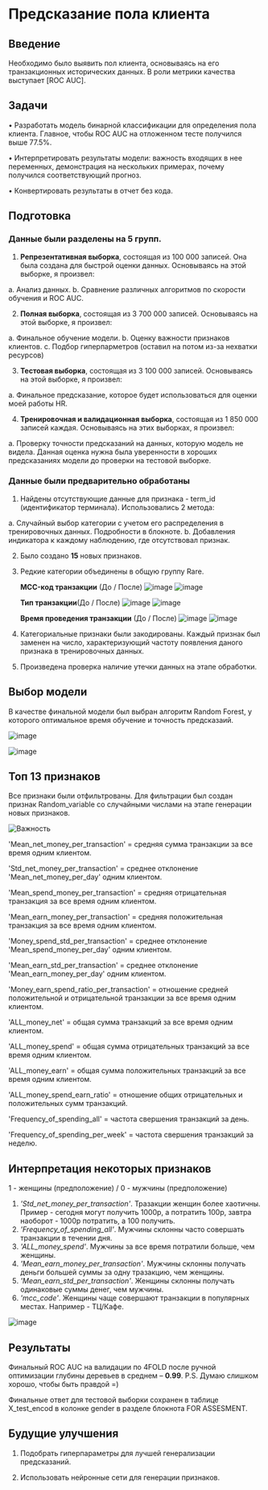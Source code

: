 
# **Предсказание пола клиента**

## **Введение**

Необходимо было выявить пол клиента, основываясь на его транзакционных исторических данных. В роли метрики качества выступает [ROC AUC].

## **Задачи**

•	Разработать модель бинарной классификации для определения пола клиента. Главное, чтобы ROC AUC на отложенном тесте получился выше 77.5%.

•	Интерпретировать результаты модели: важность входящих в нее переменных, демонстрация на нескольких примерах, почему получился соответствующий прогноз.

•	Конвертировать результаты в отчет без кода.

## **Подготовка**

### **Данные были разделены на 5 групп.**

1.	**Репрезентативная выборка**, состоящая из 100 000 записей. Она была создана для быстрой оценки данных. Основываясь на этой выборке, я произвел:

  a.	Анализ данных.
  b.	Сравнение различных алгоритмов по скорости обучения и ROC AUC.
  
2.	**Полная выборка**, состоящая из 3 700 000 записей. Основываясь на этой выборке, я произвел:

  a.	Финальное обучение модели.
  b.	Оценку важности признаков клиентов.
  c.	Подбор гиперпарметров (оставил на потом из-за нехватки ресурсов)
  
3.	**Тестовая выборка**, состоящая из 3 100 000 записей. Основываясь на этой выборке, я произвел:

  a.	Финальное предсказание, которое будет использоваться для оценки моей работы HR.
  
4.	**Тренировочная и валидационная выборка**, состоящая из 1 850 000 записей каждая. Основываясь на этих выборках, я произвел:

  a.	Проверку точности предсказаний на данных, которую модель не видела. Данная оценка нужна была уверенности в хороших предсказаниях модели до проверки на тестовой выборке.

### **Данные были предварительно обработаны**

1.	Найдены отсутствующие данные для признака - term_id (идентификатор терминала). Использовались 2 метода:

  a.	Случайный выбор категории с учетом его распределения в тренировочных данных. Подробности в блокноте.
  b.	Добавления индикатора к каждому наблюдению, где отсутствовал признак.
  
2.	Было создано **15** новых признаков.

3.	Редкие категории объединены в общую группу Rare.
   
    **MCC-код транзакции** (До / После)
    ![image](https://user-images.githubusercontent.com/73111855/153935756-329842e4-a4a7-41e0-8ed8-904067efb71a.png)
    ![image](https://user-images.githubusercontent.com/73111855/153936424-e7054be9-61da-4193-9afd-3afae3718220.png)

    
    **Тип транзакции**(До / После)
    ![image](https://user-images.githubusercontent.com/73111855/153935903-a983e7ad-ccf1-47d0-98cb-0cfd0ad55db8.png)
    ![image](https://user-images.githubusercontent.com/73111855/153936486-51e82135-5a9b-4349-a10e-0e295fffc08c.png)

    
    **Время проведения транзакции** (До / После)
    ![image](https://user-images.githubusercontent.com/73111855/153935989-691c32e3-2ad1-42ff-b44f-940dc59b8fee.png)
    ![image](https://user-images.githubusercontent.com/73111855/153936642-c53c2555-a1e4-4d67-9c06-84bf1ffa7a59.png)


4.	Категориальные признаки были закодированы. Каждый признак был заменен на число, характеризующий частоту появления даного признака в тренировочных данных.

5.	Произведена проверка наличие утечки данных на этапе обработки.

## **Выбор модели**

В качестве финальной модели был выбран алгоритм Random Forest, у которого оптимальное время обучение и точность предсказаий. 

![image](https://user-images.githubusercontent.com/73111855/153937221-f1c4d809-bdd5-4ca2-a787-a81e0951d4eb.png)

![image](https://user-images.githubusercontent.com/73111855/153937337-865ae87b-bdde-435c-8739-b2214930d820.png)

## **Топ 13 признаков** 

Все признаки были отфильтрованы. Для фильтрации был создан признак Random_variable со случайными числами на этапе генерации новых признаков.

![Важность](https://user-images.githubusercontent.com/73111855/153937056-2b462adf-b495-4682-8c7c-3a57d347cad1.png)

 'Mean_net_money_per_transaction'  = средняя сумма транзакции за все время одним клиентом.
 
 'Std_net_money_per_transaction' = среднее отклонение 'Mean_net_money_per_day' одним клиентом.
 
 'Mean_spend_money_per_transaction' = средняя отрицательная транзакция за все время одним клиентом.
 
 'Mean_earn_money_per_transaction' = средняя положительная транзакция за все время одним клиентом.
 
 'Money_spend_std_per_transaction' = среднее отклонение 'Mean_spend_money_per_day' одним клиентом.
 
 'Mean_earn_std_per_transaction' = среднее отклонение 'Mean_earn_money_per_day' одним клиентом.
 
 'Money_earn_spend_ratio_per_transaction' = отношение средней положительной и отрицательной транзакции за все время одним клиентом.
 
 'ALL_money_net' = общая сумма транзакций за все время одним клиентом.
 
 'ALL_money_spend' = общая сумма отрицательных транзакций за все время одним клиентом.
 
 'ALL_money_earn' = общая сумма положительных транзакций за все время одним клиентом.
 
 'ALL_money_spend_earn_ratio' = отношение общих отрицательных и положительных сумм транзакций.
 
 'Frequency_of_spending_all' = частота свершения транзакций за день.
 
 'Frequency_of_spending_per_week' = частота свершения транзакций за неделю.
 
 
## **Интерпретация некоторых признаков**

1 - женщины (предположение) / 
0 - мужчины (предположение)

1. *'Std_net_money_per_transaction'*. Тразакции женщин более хаотичны. Пример - сегодня могут получить 1000р, 
а потратить 100р, завтра наоборот - 1000р потратить, а 100 получить.
2. *'Frequency_of_spending_all'*. Мужчины склонны часто совершать транзакции в течении дня.
3. *'ALL_money_spend'*. Мужчины за все время потратили больше, чем женщины.
4. *'Mean_earn_money_per_transaction'*. Мужчины склонны получать деньги большей суммы за одну тразакцию, чем женщины.
5. *'Mean_earn_std_per_transaction'*. Женщины склонны получать одинаковые суммы денег, чем мужчины.
6. *'mcc_code'*. Женщины чаще совершают транзакции в популярных местах. Например - ТЦ/Кафе.


![image](https://user-images.githubusercontent.com/73111855/154076367-33882d85-f77a-45a4-8212-d1bed327d1bf.png)



## **Результаты**

Финальный ROC AUC на валидации по 4FOLD после ручной оптимизации глубины деревьев в среднем – **0.99**. P.S. Думаю слишком хорошо, чтобы быть правдой =)

Финальные ответ для тестовой выборки сохранен в таблице X_test_encod в колонке gender в разделе блокнота FOR ASSESMENT.

## **Будущие улучшения**

1.	Подобрать гиперпараметры для лучшей генерализации предсказаний.

2.	Использовать нейронные сети для генерации признаков.
